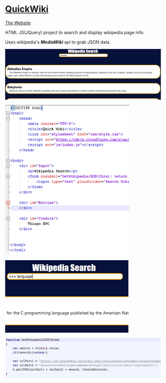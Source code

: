 # [QuickWiki](https://ninjaboynaru.github.io/QuickWiki/)

[The Website](https://ninjaboynaru.github.io/QuickWiki/)

HTML JS(JQuery) project to search and display wikipedia page info. 

Uses wikipedia's **_MediaWiki_** api to grab JSON data.

![QuickWiki Img 1](https://raw.githubusercontent.com/ninjaboynaru/QuickWiki/master/docs/_QuickWiki_Img_1.jpg "Searching something")

![QuickWiki Img 3](https://raw.githubusercontent.com/ninjaboynaru/QuickWiki/master/docs/_QuickWiki_Img_3.jpg "The HTML")

![QuickWiki Img 2](https://raw.githubusercontent.com/ninjaboynaru/QuickWiki/master/docs/_QuickWiki_Img_2.jpg "Searching c++")

![QuickWiki Img 4](https://raw.githubusercontent.com/ninjaboynaru/QuickWiki/master/docs/_QuickWiki_Img_4.jpg "The get JSON code")
